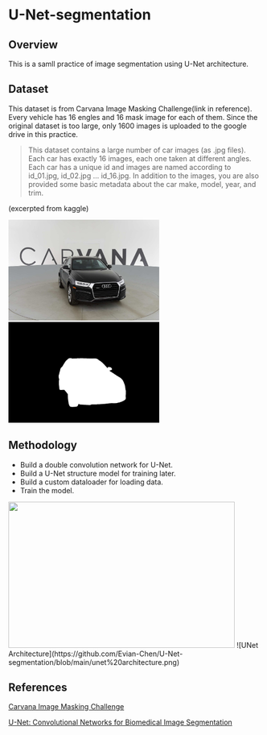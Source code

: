 # U-Net-segmentation
## Overview
This is a samll practice of image segmentation using U-Net architecture.

## Dataset
This dataset is from Carvana Image Masking Challenge(link in reference). Every vehicle has 16 engles and 16 mask image for each of them. Since the original dataset is too large, only 1600 images is uploaded to the google drive in this practice.
> This dataset contains a large number of car images (as .jpg files). Each car has exactly 16 images, each one taken at different angles. Each car has a unique id and images are named according to id_01.jpg, id_02.jpg … id_16.jpg. In addition to the images, you are also provided some basic metadata about the car make, model, year, and trim.

(excerpted from kaggle)

<img src="https://github.com/Evian-Chen/Image-segmentation/blob/main/feaf59172a01_16.jpg" width="300" height="200">
<img src="https://github.com/Evian-Chen/Image-segmentation/blob/main/feaf59172a01_16_mask.gif" width="300" height="200">

## Methodology
* Build a double convolution network for U-Net.
* Build a U-Net structure model for training later.
* Build a custom dataloader for loading data. 
* Train the model.

<img src="https://github.com/Evian-Chen/U-Net-segmentation/blob/main/unet%20architecture.png" width="450" height="290">
![UNet Architecture](https://github.com/Evian-Chen/U-Net-segmentation/blob/main/unet%20architecture.png)

## References
<a href="https://www.kaggle.com/c/carvana-image-masking-challenge">Carvana Image Masking Challenge</a>

<a href="https://arxiv.org/abs/1505.04597">U-Net: Convolutional Networks for Biomedical Image Segmentation</a>

